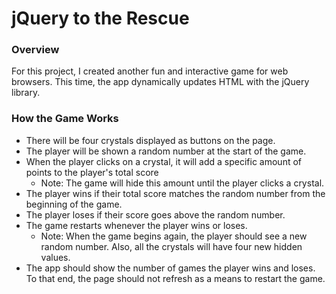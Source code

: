 # jQuery to the Rescue

### Overview

For this project, I created another fun and interactive game for web browsers. This time, the app dynamically updates HTML with the jQuery library. 

### How the Game Works

* There will be four crystals displayed as buttons on the page.
* The player will be shown a random number at the start of the game.
* When the player clicks on a crystal, it will add a specific amount of points to the player's total score
    * Note: The game will hide this amount until the player clicks a crystal. 
* The player wins if their total score matches the random number from the beginning of the game.
* The player loses if their score goes above the random number.
* The game restarts whenever the player wins or loses.
    * Note: When the game begins again, the player should see a new random number. Also, all the crystals will have four new hidden values.
* The app should show the number of games the player wins and loses. To that end, the page should not refresh as a means to restart the game.

